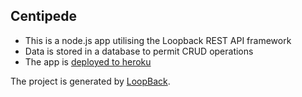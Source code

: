 ## Centipede
- This is a node.js app utilising the Loopback REST API framework
- Data is stored in a database to permit CRUD operations
- The app is [deployed to heroku](https://morning-retreat-20046.herokuapp.com/explorer/)

The project is generated by [LoopBack](http://loopback.io).

